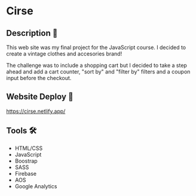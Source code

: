 # Cirse

## Description 🚀

This web site was my final project for the JavaScript course. I decided to create a vintage clothes and accesories brand!

The challenge was to include a shopping cart but I decided to take a step ahead and add a cart counter, "sort by" and "filter by" filters and a coupon input before the checkout.

## Website Deploy 🏁

https://cirse.netlify.app/

## Tools 🛠️

* HTML/CSS
* JavaScript
* Boostrap
* SASS
* Firebase
* AOS
* Google Analytics
